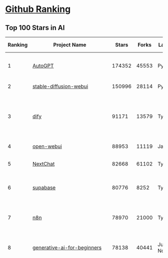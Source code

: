 [Github Ranking](../README.md)
==========

## Top 100 Stars in AI

| Ranking | Project Name | Stars | Forks | Language | Open Issues | Description | Last Commit |
| ------- | ------------ | ----- | ----- | -------- | ----------- | ----------- | ----------- |
| 1 | [AutoGPT](https://github.com/Significant-Gravitas/AutoGPT) | 174352 | 45553 | Python | 162 | AutoGPT is the vision of accessible AI for everyone, to use and to build on. Our mission is to provide the tools, so that you can focus on what matters. | 2025-04-11T23:24:26Z |
| 2 | [stable-diffusion-webui](https://github.com/AUTOMATIC1111/stable-diffusion-webui) | 150996 | 28114 | Python | 2323 | Stable Diffusion web UI | 2025-03-04T16:11:29Z |
| 3 | [dify](https://github.com/langgenius/dify) | 91171 | 13579 | TypeScript | 594 | Dify is an open-source LLM app development platform. Dify's intuitive interface combines AI workflow, RAG pipeline, agent capabilities, model management, observability features and more, letting you quickly go from prototype to production. | 2025-04-11T21:19:47Z |
| 4 | [open-webui](https://github.com/open-webui/open-webui) | 88953 | 11119 | JavaScript | 173 | User-friendly AI Interface (Supports Ollama, OpenAI API, ...) | 2025-04-11T22:34:23Z |
| 5 | [NextChat](https://github.com/ChatGPTNextWeb/NextChat) | 82668 | 61102 | TypeScript | 619 | ✨ Light and Fast AI Assistant. Support: Web \| iOS \| MacOS \| Android \|  Linux \| Windows | 2025-04-07T10:57:52Z |
| 6 | [supabase](https://github.com/supabase/supabase) | 80776 | 8252 | TypeScript | 243 | The open source Firebase alternative. Supabase gives you a dedicated Postgres database to build your web, mobile, and AI applications. | 2025-04-12T03:26:46Z |
| 7 | [n8n](https://github.com/n8n-io/n8n) | 78970 | 21000 | TypeScript | 330 | Fair-code workflow automation platform with native AI capabilities. Combine visual building with custom code, self-host or cloud, 400+ integrations. | 2025-04-11T23:17:31Z |
| 8 | [generative-ai-for-beginners](https://github.com/microsoft/generative-ai-for-beginners) | 78138 | 40441 | Jupyter Notebook | 7 | 21 Lessons, Get Started Building with Generative AI  🔗 https://microsoft.github.io/generative-ai-for-beginners/ | 2025-03-27T12:20:46Z |
| 9 | [funNLP](https://github.com/fighting41love/funNLP) | 72354 | 14787 | Python | 33 | 中英文敏感词、语言检测、中外手机/电话归属地/运营商查询、名字推断性别、手机号抽取、身份证抽取、邮箱抽取、中日文人名库、中文缩写库、拆字词典、词汇情感值、停用词、反动词表、暴恐词表、繁简体转换、英文模拟中文发音、汪峰歌词生成器、职业名称词库、同义词库、反义词库、否定词库、汽车品牌词库、汽车零件词库、连续英文切割、各种中文词向量、公司名字大全、古诗词库、IT词库、财经词库、成语词库、地名词库、历史名人词库、诗词词库、医学词库、饮食词库、法律词库、汽车词库、动物词库、中文聊天语料、中文谣言数据、百度中文问答数据集、句子相似度匹配算法集合、bert资源、文本生成&摘要相关工具、cocoNLP信息抽取工具、国内电话号码正则匹配、清华大学XLORE:中英文跨语言百科知识图谱、清华大学人工智能技术系列报告、自然语言生成、NLU太难了系列、自动对联数据及机器人、用户名黑名单列表、罪名法务名词及分类模型、微信公众号语料、cs224n深度学习自然语言处理课程、中文手写汉字识别、中文自然语言处理 语料/数据集、变量命名神器、分词语料库+代码、任务型对话英文数据集、ASR 语音数据集 + 基于深度学习的中文语音识别系统、笑声检测器、Microsoft多语言数字/单位/如日期时间识别包、中华新华字典数据库及api(包括常用歇后语、成语、词语和汉字)、文档图谱自动生成、SpaCy 中文模型、Common Voice语音识别数据集新版、神经网络关系抽取、基于bert的命名实体识别、关键词(Keyphrase)抽取包pke、基于医疗领域知识图谱的问答系统、基于依存句法与语义角色标注的事件三元组抽取、依存句法分析4万句高质量标注数据、cnocr：用来做中文OCR的Python3包、中文人物关系知识图谱项目、中文nlp竞赛项目及代码汇总、中文字符数据、speech-aligner: 从“人声语音”及其“语言文本”产生音素级别时间对齐标注的工具、AmpliGraph: 知识图谱表示学习(Python)库：知识图谱概念链接预测、Scattertext 文本可视化(python)、语言/知识表示工具：BERT & ERNIE、中文对比英文自然语言处理NLP的区别综述、Synonyms中文近义词工具包、HarvestText领域自适应文本挖掘工具（新词发现-情感分析-实体链接等）、word2word：(Python)方便易用的多语言词-词对集：62种语言/3,564个多语言对、语音识别语料生成工具：从具有音频/字幕的在线视频创建自动语音识别(ASR)语料库、构建医疗实体识别的模型（包含词典和语料标注）、单文档非监督的关键词抽取、Kashgari中使用gpt-2语言模型、开源的金融投资数据提取工具、文本自动摘要库TextTeaser: 仅支持英文、人民日报语料处理工具集、一些关于自然语言的基本模型、基于14W歌曲知识库的问答尝试--功能包括歌词接龙and已知歌词找歌曲以及歌曲歌手歌词三角关系的问答、基于Siamese bilstm模型的相似句子判定模型并提供训练数据集和测试数据集、用Transformer编解码模型实现的根据Hacker News文章标题自动生成评论、用BERT进行序列标记和文本分类的模板代码、LitBank：NLP数据集——支持自然语言处理和计算人文学科任务的100部带标记英文小说语料、百度开源的基准信息抽取系统、虚假新闻数据集、Facebook: LAMA语言模型分析，提供Transformer-XL/BERT/ELMo/GPT预训练语言模型的统一访问接口、CommonsenseQA：面向常识的英文QA挑战、中文知识图谱资料、数据及工具、各大公司内部里大牛分享的技术文档 PDF 或者 PPT、自然语言生成SQL语句（英文）、中文NLP数据增强（EDA）工具、英文NLP数据增强工具 、基于医药知识图谱的智能问答系统、京东商品知识图谱、基于mongodb存储的军事领域知识图谱问答项目、基于远监督的中文关系抽取、语音情感分析、中文ULMFiT-情感分析-文本分类-语料及模型、一个拍照做题程序、世界各国大规模人名库、一个利用有趣中文语料库 qingyun 训练出来的中文聊天机器人、中文聊天机器人seqGAN、省市区镇行政区划数据带拼音标注、教育行业新闻语料库包含自动文摘功能、开放了对话机器人-知识图谱-语义理解-自然语言处理工具及数据、中文知识图谱：基于百度百科中文页面-抽取三元组信息-构建中文知识图谱、masr: 中文语音识别-提供预训练模型-高识别率、Python音频数据增广库、中文全词覆盖BERT及两份阅读理解数据、ConvLab：开源多域端到端对话系统平台、中文自然语言处理数据集、基于最新版本rasa搭建的对话系统、基于TensorFlow和BERT的管道式实体及关系抽取、一个小型的证券知识图谱/知识库、复盘所有NLP比赛的TOP方案、OpenCLaP：多领域开源中文预训练语言模型仓库、UER：基于不同语料+编码器+目标任务的中文预训练模型仓库、中文自然语言处理向量合集、基于金融-司法领域(兼有闲聊性质)的聊天机器人、g2pC：基于上下文的汉语读音自动标记模块、Zincbase 知识图谱构建工具包、诗歌质量评价/细粒度情感诗歌语料库、快速转化「中文数字」和「阿拉伯数字」、百度知道问答语料库、基于知识图谱的问答系统、jieba_fast 加速版的jieba、正则表达式教程、中文阅读理解数据集、基于BERT等最新语言模型的抽取式摘要提取、Python利用深度学习进行文本摘要的综合指南、知识图谱深度学习相关资料整理、维基大规模平行文本语料、StanfordNLP 0.2.0：纯Python版自然语言处理包、NeuralNLP-NeuralClassifier：腾讯开源深度学习文本分类工具、端到端的封闭域对话系统、中文命名实体识别：NeuroNER vs. BertNER、新闻事件线索抽取、2019年百度的三元组抽取比赛：“科学空间队”源码、基于依存句法的开放域文本知识三元组抽取和知识库构建、中文的GPT2训练代码、ML-NLP - 机器学习(Machine Learning)NLP面试中常考到的知识点和代码实现、nlp4han:中文自然语言处理工具集(断句/分词/词性标注/组块/句法分析/语义分析/NER/N元语法/HMM/代词消解/情感分析/拼写检查、XLM：Facebook的跨语言预训练语言模型、用基于BERT的微调和特征提取方法来进行知识图谱百度百科人物词条属性抽取、中文自然语言处理相关的开放任务-数据集-当前最佳结果、CoupletAI - 基于CNN+Bi-LSTM+Attention 的自动对对联系统、抽象知识图谱、MiningZhiDaoQACorpus - 580万百度知道问答数据挖掘项目、brat rapid annotation tool: 序列标注工具、大规模中文知识图谱数据：1.4亿实体、数据增强在机器翻译及其他nlp任务中的应用及效果、allennlp阅读理解:支持多种数据和模型、PDF表格数据提取工具 、 Graphbrain：AI开源软件库和科研工具，目的是促进自动意义提取和文本理解以及知识的探索和推断、简历自动筛选系统、基于命名实体识别的简历自动摘要、中文语言理解测评基准，包括代表性的数据集&基准模型&语料库&排行榜、树洞 OCR 文字识别 、从包含表格的扫描图片中识别表格和文字、语声迁移、Python口语自然语言处理工具集(英文)、 similarity：相似度计算工具包，java编写、海量中文预训练ALBERT模型 、Transformers 2.0 、基于大规模音频数据集Audioset的音频增强 、Poplar：网页版自然语言标注工具、图片文字去除，可用于漫画翻译 、186种语言的数字叫法库、Amazon发布基于知识的人-人开放领域对话数据集 、中文文本纠错模块代码、繁简体转换 、 Python实现的多种文本可读性评价指标、类似于人名/地名/组织机构名的命名体识别数据集 、东南大学《知识图谱》研究生课程(资料)、. 英文拼写检查库 、 wwsearch是企业微信后台自研的全文检索引擎、CHAMELEON：深度学习新闻推荐系统元架构 、 8篇论文梳理BERT相关模型进展与反思、DocSearch：免费文档搜索引擎、 LIDA：轻量交互式对话标注工具 、aili - the fastest in-memory index in the East 东半球最快并发索引 、知识图谱车音工作项目、自然语言生成资源大全 、中日韩分词库mecab的Python接口库、中文文本摘要/关键词提取、汉字字符特征提取器 (featurizer)，提取汉字的特征（发音特征、字形特征）用做深度学习的特征、中文生成任务基准测评 、中文缩写数据集、中文任务基准测评 - 代表性的数据集-基准(预训练)模型-语料库-baseline-工具包-排行榜、PySS3：面向可解释AI的SS3文本分类器机器可视化工具 、中文NLP数据集列表、COPE - 格律诗编辑程序、doccano：基于网页的开源协同多语言文本标注工具 、PreNLP：自然语言预处理库、简单的简历解析器，用来从简历中提取关键信息、用于中文闲聊的GPT2模型：GPT2-chitchat、基于检索聊天机器人多轮响应选择相关资源列表(Leaderboards、Datasets、Papers)、(Colab)抽象文本摘要实现集锦(教程 、词语拼音数据、高效模糊搜索工具、NLP数据增广资源集、微软对话机器人框架 、 GitHub Typo Corpus：大规模GitHub多语言拼写错误/语法错误数据集、TextCluster：短文本聚类预处理模块 Short text cluster、面向语音识别的中文文本规范化、BLINK：最先进的实体链接库、BertPunc：基于BERT的最先进标点修复模型、Tokenizer：快速、可定制的文本词条化库、中文语言理解测评基准，包括代表性的数据集、基准(预训练)模型、语料库、排行榜、spaCy 医学文本挖掘与信息提取 、 NLP任务示例项目代码集、 python拼写检查库、chatbot-list - 行业内关于智能客服、聊天机器人的应用和架构、算法分享和介绍、语音质量评价指标(MOSNet, BSSEval, STOI, PESQ, SRMR)、 用138GB语料训练的法文RoBERTa预训练语言模型 、BERT-NER-Pytorch：三种不同模式的BERT中文NER实验、无道词典 - 有道词典的命令行版本，支持英汉互查和在线查询、2019年NLP亮点回顾、 Chinese medical dialogue data 中文医疗对话数据集 、最好的汉字数字(中文数字)-阿拉伯数字转换工具、 基于百科知识库的中文词语多词义/义项获取与特定句子词语语义消歧、awesome-nlp-sentiment-analysis - 情感分析、情绪原因识别、评价对象和评价词抽取、LineFlow：面向所有深度学习框架的NLP数据高效加载器、中文医学NLP公开资源整理 、MedQuAD：(英文)医学问答数据集、将自然语言数字串解析转换为整数和浮点数、Transfer Learning in Natural Language Processing (NLP) 、面向语音识别的中文/英文发音辞典、Tokenizers：注重性能与多功能性的最先进分词器、CLUENER 细粒度命名实体识别 Fine Grained Named Entity Recognition、 基于BERT的中文命名实体识别、中文谣言数据库、NLP数据集/基准任务大列表、nlp相关的一些论文及代码, 包括主题模型、词向量(Word Embedding)、命名实体识别(NER)、文本分类(Text Classificatin)、文本生成(Text Generation)、文本相似性(Text Similarity)计算等，涉及到各种与nlp相关的算法，基于keras和tensorflow 、Python文本挖掘/NLP实战示例、 Blackstone：面向非结构化法律文本的spaCy pipeline和NLP模型通过同义词替换实现文本“变脸” 、中文 预训练 ELECTREA 模型: 基于对抗学习 pretrain Chinese Model 、albert-chinese-ner - 用预训练语言模型ALBERT做中文NER 、基于GPT2的特定主题文本生成/文本增广、开源预训练语言模型合集、多语言句向量包、编码、标记和实现：一种可控高效的文本生成方法、 英文脏话大列表 、attnvis：GPT2、BERT等transformer语言模型注意力交互可视化、CoVoST：Facebook发布的多语种语音-文本翻译语料库，包括11种语言(法语、德语、荷兰语、俄语、西班牙语、意大利语、土耳其语、波斯语、瑞典语、蒙古语和中文)的语音、文字转录及英文译文、Jiagu自然语言处理工具 - 以BiLSTM等模型为基础，提供知识图谱关系抽取 中文分词 词性标注 命名实体识别 情感分析 新词发现 关键词 文本摘要 文本聚类等功能、用unet实现对文档表格的自动检测，表格重建、NLP事件提取文献资源列表 、 金融领域自然语言处理研究资源大列表、CLUEDatasetSearch - 中英文NLP数据集：搜索所有中文NLP数据集，附常用英文NLP数据集 、medical_NER - 中文医学知识图谱命名实体识别 、(哈佛)讲因果推理的免费书、知识图谱相关学习资料/数据集/工具资源大列表、Forte：灵活强大的自然语言处理pipeline工具集 、Python字符串相似性算法库、PyLaia：面向手写文档分析的深度学习工具包、TextFooler：针对文本分类/推理的对抗文本生成模块、Haystack：灵活、强大的可扩展问答(QA)框架、中文关键短语抽取工具 | 2024-05-10T07:38:24Z |
| 10 | [AppFlowy](https://github.com/AppFlowy-IO/AppFlowy) | 62041 | 4168 | Dart | 943 | Bring projects, wikis, and teams together with AI. AppFlowy is the AI collaborative workspace where you achieve more without losing control of your data. The leading open source Notion alternative. | 2025-04-11T06:25:20Z |
| 11 | [lobe-chat](https://github.com/lobehub/lobe-chat) | 58763 | 12454 | TypeScript | 666 | 🤯 Lobe Chat - an open-source, modern-design AI chat framework. Supports Multi AI Providers( OpenAI / Claude 3 / Gemini / Ollama / DeepSeek / Qwen), Knowledge Base (file upload / knowledge management / RAG ), Multi-Modals (Plugins/Artifacts) and Thinking. One-click FREE deployment of your private ChatGPT/ Claude / DeepSeek application. | 2025-04-12T02:38:18Z |
| 12 | [browser-use](https://github.com/browser-use/browser-use) | 55169 | 5903 | Python | 371 | Make websites accessible for AI agents | 2025-04-11T17:48:40Z |
| 13 | [langflow](https://github.com/langflow-ai/langflow) | 54762 | 6007 | Python | 415 | Langflow is a powerful tool for building and deploying AI-powered agents and workflows. | 2025-04-12T02:48:38Z |
| 14 | [MetaGPT](https://github.com/geekan/MetaGPT) | 54469 | 6465 | Python | 48 | 🌟 The Multi-Agent Framework: First AI Software Company, Towards Natural Language Programming | 2025-03-31T07:17:13Z |
| 15 | [gpt-engineer](https://github.com/AntonOsika/gpt-engineer) | 53837 | 7061 | Python | 23 | CLI platform to experiment with codegen. Precursor to: https://lovable.dev | 2024-11-17T22:47:32Z |
| 16 | [ChatGPT](https://github.com/lencx/ChatGPT) | 53675 | 6062 | Rust | 786 | 🔮 ChatGPT Desktop Application (Mac, Windows and Linux) | 2024-08-29T17:58:11Z |
| 17 | [meilisearch](https://github.com/meilisearch/meilisearch) | 50208 | 1976 | Rust | 197 | A lightning-fast search engine API bringing AI-powered hybrid search to your sites and applications. | 2025-04-10T15:34:00Z |
| 18 | [Deep-Live-Cam](https://github.com/hacksider/Deep-Live-Cam) | 50012 | 7397 | Python | 17 | real time face swap and one-click video deepfake with only a single image | 2025-04-08T15:36:17Z |
| 19 | [LLaMA-Factory](https://github.com/hiyouga/LLaMA-Factory) | 46613 | 5694 | Python | 413 | Unified Efficient Fine-Tuning of 100+ LLMs & VLMs (ACL 2024) | 2025-04-11T10:02:28Z |
| 20 | [LLMs-from-scratch](https://github.com/rasbt/LLMs-from-scratch) | 44000 | 6094 | Jupyter Notebook | 0 | Implement a ChatGPT-like LLM in PyTorch from scratch, step by step | 2025-04-06T23:29:23Z |
| 21 | [autogen](https://github.com/microsoft/autogen) | 43037 | 6461 | Python | 489 | A programming framework for agentic AI 🤖 PyPi: autogen-agentchat Discord: https://aka.ms/autogen-discord Office Hour: https://aka.ms/autogen-officehour | 2025-04-11T13:35:19Z |
| 22 | [anything-llm](https://github.com/Mintplex-Labs/anything-llm) | 42675 | 4133 | JavaScript | 243 | The all-in-one Desktop & Docker AI application with built-in RAG, AI agents, No-code agent builder, MCP compatibility,  and more. | 2025-04-11T23:52:03Z |
| 23 | [JeecgBoot](https://github.com/jeecgboot/JeecgBoot) | 42223 | 15246 | Java | 42 | 🔥「AI 低代码平台」前后端分离 SpringBoot 2.x/3.x，SpringCloud，Ant Design&Vue3，Mybatis，Shiro！强大的代码生成器让前后端代码一键生成，无需写任何代码! 引领AI低代码开发模式 AI生成->OnlineCoding->代码生成->手工MERGE，帮助Java项目解决80%重复工作，让开发更关注业务，提高开发效率、节省成本，同时又不失灵活性 | 2025-04-11T15:15:01Z |
| 24 | [ColossalAI](https://github.com/hpcaitech/ColossalAI) | 40761 | 4492 | Python | 421 | Making large AI models cheaper, faster and more accessible | 2025-04-10T02:52:18Z |
| 25 | [kong](https://github.com/Kong/kong) | 40555 | 4902 | Lua | 60 | 🦍 The Cloud-Native API Gateway and AI Gateway. | 2025-04-11T19:47:04Z |
| 26 | [ailearning](https://github.com/apachecn/ailearning) | 40548 | 11543 | Python | 2 | AiLearning：数据分析+机器学习实战+线性代数+PyTorch+NLTK+TF2 | 2024-11-12T16:21:55Z |
| 27 | [OpenBB](https://github.com/OpenBB-finance/OpenBB) | 40358 | 3594 | Python | 37 | Investment Research for Everyone, Everywhere. | 2025-04-11T17:29:09Z |
| 28 | [ClickHouse](https://github.com/ClickHouse/ClickHouse) | 40060 | 7196 | C++ | 4029 | ClickHouse® is a real-time analytics database management system | 2025-04-12T02:11:16Z |
| 29 | [airflow](https://github.com/apache/airflow) | 39568 | 14881 | Python | 1100 | Apache Airflow - A platform to programmatically author, schedule, and monitor workflows | 2025-04-12T02:45:23Z |
| 30 | [WeChatMsg](https://github.com/LC044/WeChatMsg) | 39166 | 4023 | Python | 25 | 提取微信聊天记录，将其导出成HTML、Word、Excel文档永久保存，对聊天记录进行分析生成年度聊天报告，用聊天数据训练专属于个人的AI聊天助手 | 2025-04-09T04:38:13Z |
| 31 | [crawl4ai](https://github.com/unclecode/crawl4ai) | 39112 | 3470 | Python | 90 | 🚀🤖 Crawl4AI: Open-source LLM Friendly Web Crawler & Scraper. Don't be shy, join here: https://discord.gg/jP8KfhDhyN | 2025-04-11T12:58:52Z |
| 32 | [quivr](https://github.com/QuivrHQ/quivr) | 37682 | 3640 | Python | 23 | Opiniated RAG for integrating GenAI in your apps 🧠   Focus on your product rather than the RAG. Easy integration in existing products with customisation!  Any LLM: GPT4, Groq, Llama. Any Vectorstore: PGVector, Faiss. Any Files. Anyway you want.  | 2025-04-10T19:24:55Z |
| 33 | [Open-Assistant](https://github.com/LAION-AI/Open-Assistant) | 37285 | 3267 | Python | 227 | OpenAssistant is a chat-based assistant that understands tasks, can interact with third-party systems, and retrieve information dynamically to do so. | 2024-08-17T01:55:35Z |
| 34 | [GitHubDaily](https://github.com/GitHubDaily/GitHubDaily) | 37226 | 3909 | None | 335 | 坚持分享 GitHub 上高质量、有趣实用的开源技术教程、开发者工具、编程网站、技术资讯。A list cool, interesting projects of GitHub. | 2025-03-20T08:54:47Z |
| 35 | [photoprism](https://github.com/photoprism/photoprism) | 36942 | 2043 | Go | 427 | AI-Powered Photos App for the Decentralized Web 🌈💎✨ | 2025-04-11T18:03:22Z |
| 36 | [AI-For-Beginners](https://github.com/microsoft/AI-For-Beginners) | 36938 | 6714 | Jupyter Notebook | 22 | 12 Weeks, 24 Lessons, AI for All! | 2025-03-11T16:34:40Z |
| 37 | [ray](https://github.com/ray-project/ray) | 36507 | 6202 | Python | 3823 | Ray is an AI compute engine. Ray consists of a core distributed runtime and a set of AI Libraries for accelerating ML workloads. | 2025-04-12T03:32:54Z |
| 38 | [upscayl](https://github.com/upscayl/upscayl) | 36281 | 1671 | TypeScript | 61 | 🆙 Upscayl - #1 Free and Open Source AI Image Upscaler for Linux, MacOS and Windows. | 2025-04-09T20:34:05Z |
| 39 | [chatgpt-on-wechat](https://github.com/zhayujie/chatgpt-on-wechat) | 36232 | 9078 | Python | 287 | 基于大模型搭建的聊天机器人，同时支持 微信公众号、企业微信应用、飞书、钉钉 等接入，可选择GPT3.5/GPT-4o/GPT-o1/ DeepSeek/Claude/文心一言/讯飞星火/通义千问/ Gemini/GLM-4/Claude/Kimi/LinkAI，能处理文本、语音和图片，访问操作系统和互联网，支持基于自有知识库进行定制企业智能客服。 | 2025-04-11T08:29:10Z |
| 40 | [MockingBird](https://github.com/babysor/MockingBird) | 36104 | 5243 | Python | 474 | 🚀AI拟声: 5秒内克隆您的声音并生成任意语音内容 Clone a voice in 5 seconds to generate arbitrary speech in real-time | 2024-11-15T05:00:29Z |
| 41 | [awesome-mcp-servers](https://github.com/punkpeye/awesome-mcp-servers) | 36026 | 2526 | None | 3 | A collection of MCP servers. | 2025-04-11T13:15:45Z |
| 42 | [google-research](https://github.com/google-research/google-research) | 35337 | 8063 | Jupyter Notebook | 953 | Google Research | 2025-04-11T16:17:31Z |
| 43 | [firecrawl](https://github.com/mendableai/firecrawl) | 35247 | 3091 | TypeScript | 147 | 🔥 Turn entire websites into LLM-ready markdown or structured data. Scrape, crawl and extract with a single API. | 2025-04-12T02:12:42Z |
| 44 | [chatbox](https://github.com/chatboxai/chatbox) | 34073 | 3250 | TypeScript | 644 | User-friendly Desktop Client App for AI Models/LLMs (GPT, Claude, Gemini, Ollama...) | 2025-03-20T15:20:56Z |
| 45 | [gold-miner](https://github.com/xitu/gold-miner) | 34040 | 5041 | None | 5 | 🥇掘金翻译计划，可能是世界最大最好的英译中技术社区，最懂读者和译者的翻译平台： | 2024-04-17T09:44:37Z |
| 46 | [AgentGPT](https://github.com/reworkd/AgentGPT) | 33736 | 9391 | TypeScript | 127 | 🤖 Assemble, configure, and deploy autonomous AI Agents in your browser. | 2025-03-28T17:13:05Z |
| 47 | [gpt-pilot](https://github.com/Pythagora-io/gpt-pilot) | 32585 | 3306 | Python | 233 | The first real AI developer | 2025-03-04T06:26:32Z |
| 48 | [LocalAI](https://github.com/mudler/LocalAI) | 31676 | 2410 | Go | 419 | :robot: The free, Open Source alternative to OpenAI, Claude and others. Self-hosted and local-first. Drop-in replacement for OpenAI,  running on consumer-grade hardware. No GPU required. Runs gguf, transformers, diffusers and many more models architectures. Features: Generate Text, Audio, Video, Images, Voice Cloning, Distributed, P2P inference | 2025-04-11T21:10:02Z |
| 49 | [spaCy](https://github.com/explosion/spaCy) | 31360 | 4492 | Python | 168 | 💫 Industrial-strength Natural Language Processing (NLP) in Python | 2025-04-11T18:56:53Z |
| 50 | [fairseq](https://github.com/facebookresearch/fairseq) | 31282 | 6498 | Python | 1168 | Facebook AI Research Sequence-to-Sequence Toolkit written in Python. | 2025-01-09T16:43:36Z |
| 51 | [aider](https://github.com/Aider-AI/aider) | 31043 | 2801 | Python | 710 | aider is AI pair programming in your terminal | 2025-04-11T02:26:08Z |
| 52 | [chatbot-ui](https://github.com/mckaywrigley/chatbot-ui) | 30872 | 8655 | TypeScript | 165 | AI chat for any model. | 2024-08-03T00:38:07Z |
| 53 | [tabby](https://github.com/TabbyML/tabby) | 30767 | 1438 | Rust | 175 | Self-hosted AI coding assistant | 2025-04-11T20:03:47Z |
| 54 | [fabric](https://github.com/danielmiessler/fabric) | 30636 | 3160 | Go | 192 | fabric is an open-source framework for augmenting humans using AI. It provides a modular framework for solving specific problems using a crowdsourced set of AI prompts that can be used anywhere. | 2025-04-11T19:13:27Z |
| 55 | [ruoyi-vue-pro](https://github.com/YunaiV/ruoyi-vue-pro) | 30307 | 6518 | Java | 6 | 🔥 官方推荐 🔥 RuoYi-Vue 全新 Pro 版本，优化重构所有功能。基于 Spring Boot + MyBatis Plus + Vue & Element 实现的后台管理系统 + 微信小程序，支持 RBAC 动态权限、数据权限、SaaS 多租户、Flowable 工作流、三方登录、支付、短信、商城、CRM、ERP、AI 大模型等功能。你的 ⭐️ Star ⭐️，是作者生发的动力！ | 2025-03-30T02:58:28Z |
| 56 | [crewAI](https://github.com/crewAIInc/crewAI) | 29923 | 4041 | Python | 73 | Framework for orchestrating role-playing, autonomous AI agents. By fostering collaborative intelligence, CrewAI empowers agents to work together seamlessly, tackling complex tasks. | 2025-04-12T02:36:50Z |
| 57 | [netron](https://github.com/lutzroeder/netron) | 29894 | 2877 | JavaScript | 19 | Visualizer for neural network, deep learning and machine learning models | 2025-04-12T02:08:14Z |
| 58 | [AI-Expert-Roadmap](https://github.com/AMAI-GmbH/AI-Expert-Roadmap) | 29750 | 2522 | JavaScript | 19 | Roadmap to becoming an Artificial Intelligence Expert in 2022 | 2023-12-31T02:20:16Z |
| 59 | [roop](https://github.com/s0md3v/roop) | 29609 | 6711 | Python | 0 | one-click face swap | 2024-08-19T12:57:17Z |
| 60 | [Mr.-Ranedeer-AI-Tutor](https://github.com/JushBJJ/Mr.-Ranedeer-AI-Tutor) | 29485 | 3374 | None | 13 | A GPT-4 AI Tutor Prompt for customizable personalized learning experiences. | 2024-03-25T13:06:55Z |
| 61 | [pytorch-lightning](https://github.com/Lightning-AI/pytorch-lightning) | 29278 | 3477 | Python | 909 | Pretrain, finetune ANY AI model of ANY size on multiple GPUs, TPUs with zero code changes. | 2025-04-10T20:58:31Z |
| 62 | [cursor](https://github.com/getcursor/cursor) | 29239 | 1831 | None | 1612 | The AI Code Editor | 2024-10-13T19:23:26Z |
| 63 | [khoj](https://github.com/khoj-ai/khoj) | 28601 | 1592 | Python | 70 | Your AI second brain. Self-hostable. Get answers from the web or your docs. Build custom agents, schedule automations, do deep research. Turn any online or local LLM into your personal, autonomous AI (gpt, claude, gemini, llama, qwen, mistral). Get started - free. | 2025-04-11T18:12:27Z |
| 64 | [Jobs_Applier_AI_Agent_AIHawk](https://github.com/feder-cr/Jobs_Applier_AI_Agent_AIHawk) | 27904 | 4172 | Python | 37 | AIHawk aims to easy job hunt process by automating the job application process. Utilizing artificial intelligence, it enables users to apply for multiple jobs in a tailored way. | 2025-03-14T12:01:49Z |
| 65 | [awesome-llm-apps](https://github.com/Shubhamsaboo/awesome-llm-apps) | 27852 | 3124 | Python | 4 | Collection of awesome LLM apps with AI Agents and RAG using OpenAI, Anthropic, Gemini and opensource models. | 2025-04-09T06:36:28Z |
| 66 | [mindsdb](https://github.com/mindsdb/mindsdb) | 27681 | 4955 | Python | 64 | AI's query engine - Platform for building AI that can learn and answer questions over large scale federated data. | 2025-04-11T22:16:56Z |
| 67 | [exo](https://github.com/exo-explore/exo) | 27578 | 1701 | Python | 332 | Run your own AI cluster at home with everyday devices 📱💻 🖥️⌚ | 2025-03-21T22:23:32Z |
| 68 | [mem0](https://github.com/mem0ai/mem0) | 27427 | 2609 | Python | 239 | The Memory layer for AI Agents | 2025-04-11T20:37:30Z |
| 69 | [docling](https://github.com/docling-project/docling) | 26922 | 1617 | Python | 262 | Get your documents ready for gen AI | 2025-04-11T14:58:25Z |
| 70 | [so-vits-svc](https://github.com/svc-develop-team/so-vits-svc) | 26882 | 4956 | Python | 21 | SoftVC VITS Singing Voice Conversion | 2023-11-11T13:11:31Z |
| 71 | [MoneyPrinterTurbo](https://github.com/harry0703/MoneyPrinterTurbo) | 26087 | 3830 | Python | 117 | 利用AI大模型，一键生成高清短视频 Generate short videos with one click using AI LLM. | 2025-03-23T10:45:27Z |
| 72 | [generative-models](https://github.com/Stability-AI/generative-models) | 25682 | 2849 | Python | 260 | Generative Models by Stability AI | 2025-04-04T03:32:07Z |
| 73 | [continue](https://github.com/continuedev/continue) | 25463 | 2587 | TypeScript | 748 | ⏩ Create, share, and use custom AI code assistants with our open-source IDE extensions and hub of models, rules, prompts, docs, and other building blocks | 2025-04-12T00:43:42Z |
| 74 | [nx](https://github.com/nrwl/nx) | 25255 | 2494 | TypeScript | 613 | Build system, optimized for monorepos, with AI-powered architectural awareness and advanced CI capabilities. | 2025-04-12T02:35:27Z |
| 75 | [Folo](https://github.com/RSSNext/Folo) | 25030 | 1063 | TypeScript | 244 | 🧡 Follow everything in one place | 2025-04-12T02:54:07Z |
| 76 | [composio](https://github.com/ComposioHQ/composio) | 24948 | 4402 | Python | 33 | Composio equip's your AI agents & LLMs with 100+ high-quality integrations via function calling | 2025-04-11T19:58:55Z |
| 77 | [InvokeAI](https://github.com/invoke-ai/InvokeAI) | 24831 | 2526 | TypeScript | 677 | Invoke is a leading creative engine for Stable Diffusion models, empowering professionals, artists, and enthusiasts to generate and create visual media using the latest AI-driven technologies. The solution offers an industry leading WebUI, and serves as the foundation for multiple commercial products. | 2025-04-11T08:52:04Z |
| 78 | [Genesis](https://github.com/Genesis-Embodied-AI/Genesis) | 24721 | 2169 | Python | 133 | A generative world for general-purpose robotics & embodied AI learning. | 2025-04-11T22:28:19Z |
| 79 | [agno](https://github.com/agno-agi/agno) | 24721 | 3141 | Python | 63 | Lightweight framework for building Agents with memory, knowledge, tools and reasoning. | 2025-04-12T01:02:04Z |
| 80 | [LibreChat](https://github.com/danny-avila/LibreChat) | 24389 | 4126 | TypeScript | 138 | Enhanced ChatGPT Clone: Features Agents, DeepSeek, Anthropic, AWS, OpenAI, Assistants API, Azure, Groq, o1, GPT-4o, Mistral, OpenRouter, Vertex AI, Gemini, Artifacts, AI model switching, message search, Code Interpreter, langchain, DALL-E-3, OpenAPI Actions, Functions, Secure Multi-User Auth, Presets, open-source for self-hosting. Active project. | 2025-04-11T16:54:52Z |
| 81 | [semantic-kernel](https://github.com/microsoft/semantic-kernel) | 23967 | 3701 | C# | 410 | Integrate cutting-edge LLM technology quickly and easily into your apps | 2025-04-11T19:16:22Z |
| 82 | [max](https://github.com/modular/max) | 23851 | 2599 | Mojo | 639 | The MAX Platform (includes Mojo) | 2025-04-11T14:00:48Z |
| 83 | [FastGPT](https://github.com/labring/FastGPT) | 23494 | 6084 | TypeScript | 482 | FastGPT is a knowledge-based platform built on the LLMs, offers a comprehensive suite of out-of-the-box capabilities such as data processing, RAG retrieval, and visual AI workflow orchestration, letting you easily develop and deploy complex question-answering systems without the need for extensive setup or configuration. | 2025-04-11T10:58:48Z |
| 84 | [llm-app](https://github.com/pathwaycom/llm-app) | 23180 | 407 | Jupyter Notebook | 5 | Ready-to-run cloud templates for RAG, AI pipelines, and enterprise search with live data. 🐳Docker-friendly.⚡Always in sync with Sharepoint, Google Drive, S3, Kafka, PostgreSQL, real-time data APIs, and more. | 2025-04-11T17:02:33Z |
| 85 | [Warp](https://github.com/warpdotdev/Warp) | 23107 | 433 | None | 2779 | Warp is a modern, Rust-based terminal with AI built in so you and your team can build great software, faster. | 2025-03-04T16:49:27Z |
| 86 | [qdrant](https://github.com/qdrant/qdrant) | 22984 | 1578 | Rust | 334 | Qdrant - High-performance, massive-scale Vector Database and Vector Search Engine for the next generation of AI. Also available in the cloud https://cloud.qdrant.io/ | 2025-04-11T14:30:24Z |
| 87 | [500-AI-Machine-learning-Deep-learning-Computer-vision-NLP-Projects-with-code](https://github.com/ashishpatel26/500-AI-Machine-learning-Deep-learning-Computer-vision-NLP-Projects-with-code) | 22875 | 5551 | None | 42 | 500 AI Machine learning Deep learning Computer vision NLP Projects with code | 2024-07-26T13:06:49Z |
| 88 | [gin-vue-admin](https://github.com/flipped-aurora/gin-vue-admin) | 22628 | 6631 | Go | 22 | 🚀Vite+Vue3+Gin拥有AI辅助的基础开发平台，支持TS和JS混用。它集成了JWT鉴权、权限管理、动态路由、显隐可控组件、分页封装、多点登录拦截、资源权限、上传下载、代码生成器、表单生成器和可配置的导入导出等开发必备功能。 | 2025-04-10T07:36:12Z |
| 89 | [facefusion](https://github.com/facefusion/facefusion) | 22378 | 3405 | Python | 0 | Industry leading face manipulation platform | 2025-04-11T21:16:33Z |
| 90 | [Chat2DB](https://github.com/CodePhiliaX/Chat2DB) | 22306 | 2421 | Java | 444 | 🔥🔥🔥AI-driven database tool and SQL client, The hottest GUI client, supporting MySQL, Oracle, PostgreSQL, DB2, SQL Server, DB2, SQLite, H2, ClickHouse, and more. | 2025-03-05T07:57:52Z |
| 91 | [frigate](https://github.com/blakeblackshear/frigate) | 21972 | 2038 | TypeScript | 97 | NVR with realtime local object detection for IP cameras | 2025-04-11T22:23:17Z |
| 92 | [learnopencv](https://github.com/spmallick/learnopencv) | 21798 | 11690 | Jupyter Notebook | 229 | Learn OpenCV  : C++ and Python Examples | 2025-04-08T15:18:14Z |
| 93 | [serve](https://github.com/jina-ai/serve) | 21513 | 2222 | Python | 3 | ☁️ Build multimodal AI applications with cloud-native stack | 2025-03-24T13:59:54Z |
| 94 | [gpt-crawler](https://github.com/BuilderIO/gpt-crawler) | 21345 | 2286 | TypeScript | 93 | Crawl a site to generate knowledge files to create your own custom GPT from a URL | 2025-01-23T00:18:52Z |
| 95 | [Perplexica](https://github.com/ItzCrazyKns/Perplexica) | 21266 | 2161 | TypeScript | 121 | Perplexica is an AI-powered search engine. It is an Open source alternative to Perplexity AI | 2025-04-11T15:50:45Z |
| 96 | [ai-hedge-fund](https://github.com/virattt/ai-hedge-fund) | 20932 | 3794 | Python | 59 | An AI Hedge Fund Team | 2025-04-10T21:23:27Z |
| 97 | [IOPaint](https://github.com/Sanster/IOPaint) | 20898 | 2129 | Python | 50 | Image inpainting tool powered by SOTA AI Model. Remove any unwanted object, defect, people from your pictures or erase and replace(powered by stable diffusion) any thing on your pictures. | 2025-03-18T01:54:11Z |
| 98 | [gpt-researcher](https://github.com/assafelovic/gpt-researcher) | 20855 | 2716 | Python | 82 | LLM based autonomous agent that conducts deep local and web research on any topic and generates a long report with citations. | 2025-04-11T05:38:29Z |
| 99 | [h4cker](https://github.com/The-Art-of-Hacking/h4cker) | 20550 | 3768 | Jupyter Notebook | 4 | This repository is primarily maintained by Omar Santos (@santosomar) and includes thousands of resources related to ethical hacking, bug bounties, digital forensics and incident response (DFIR), artificial intelligence security, vulnerability research, exploit development, reverse engineering, and more. | 2025-04-11T17:56:02Z |
| 100 | [haystack](https://github.com/deepset-ai/haystack) | 20256 | 2129 | Python | 112 | AI orchestration framework to build customizable, production-ready LLM applications. Connect components (models, vector DBs, file converters) to pipelines or agents that can interact with your data. With advanced retrieval methods, it's best suited for building RAG, question answering, semantic search or conversational agent chatbots. | 2025-04-11T14:27:01Z |

